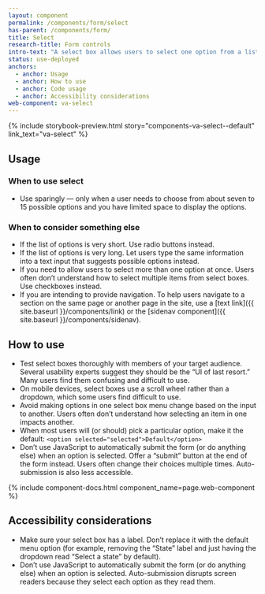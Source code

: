 ```yaml
---
layout: component
permalink: /components/form/select
has-parent: /components/form/
title: Select
research-title: Form controls
intro-text: "A select box allows users to select one option from a list."
status: use-deployed
anchors:
  - anchor: Usage
  - anchor: How to use
  - anchor: Code usage
  - anchor: Accessibility considerations
web-component: va-select
---
```


{% include storybook-preview.html story="components-va-select--default" link_text="va-select" %}

## Usage

### When to use select

- Use sparingly — only when a user needs to choose from about seven to 15 possible options and you have limited space to display the options.

### When to consider something else

- If the list of options is very short. Use radio buttons instead.
- If the list of options is very long. Let users type the same information into a text input that suggests possible options instead.
- If you need to allow users to select more than one option at once. Users often don’t understand how to select multiple items from select boxes. Use checkboxes instead.
- If you are intending to provide navigation. To help users navigate to a section on the same page or another page in the site, use a [text link]({{ site.baseurl }}/components/link) or the [sidenav component]({{ site.baseurl }}/components/sidenav).

## How to use

- Test select boxes thoroughly with members of your target audience. Several usability experts suggest they should be the “UI of last resort.” Many users find them confusing and difficult to use.
- On mobile devices, select boxes use a scroll wheel rather than a dropdown, which some users find difficult to use.
- Avoid making options in one select box menu change based on the input to another. Users often don’t understand how selecting an item in one impacts another.
- When most users will (or should) pick a particular option, make it the default: `<option selected="selected">Default</option>`
- Don’t use JavaScript to automatically submit the form (or do anything else) when an option is selected. Offer a “submit” button at the end of the form instead. Users often change their choices multiple times. Auto-submission is also less accessible.

{% include component-docs.html component_name=page.web-component %}

## Accessibility considerations

- Make sure your select box has a label. Don’t replace it with the default menu option (for example, removing the “State” label and just having the dropdown read “Select a state” by default).
- Don’t use JavaScript to automatically submit the form (or do anything else) when an option is selected. Auto-submission disrupts screen readers because they select each option as they read them.